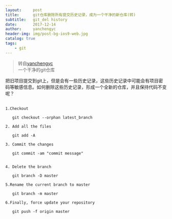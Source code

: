 ```yaml
---
layout:     post
title:      git仓库删除所有提交历史记录，成为一个干净的新仓库(转)
subtitle:   git_del history
date:       2017-12-14
author:     yanchengyc
header-img: img/post-bg-ios9-web.jpg
catalog: true
tags:
    - git
---
```

> 转自[yanchengyc](http://blog.csdn.net/yc1022/article/details/56487680)   
>一个干净的git仓库

把旧项目提交到git上，但是会有一些历史记录，这些历史记录中可能会有项目密码等敏感信息。如何删除这些历史记录，形成一个全新的仓库，并且保持代码不变呢？  
<br>
```
1.Checkout

   git checkout --orphan latest_branch

2. Add all the files

   git add -A

3. Commit the changes

   git commit -am "commit message"


4. Delete the branch

   git branch -D master

5.Rename the current branch to master

   git branch -m master

6.Finally, force update your repository

   git push -f origin master
```

